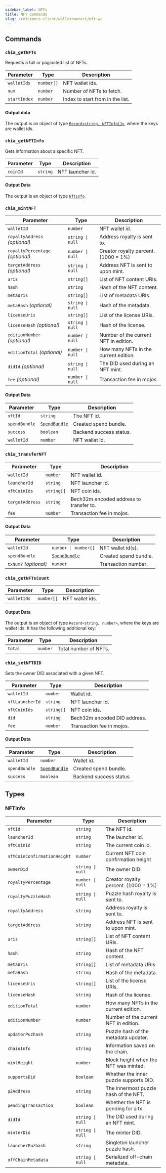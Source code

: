```yaml
---
sidebar_label: NFTs
title: NFT Commands
slug: /reference-client/walletconnect/nft-wc
---
```


## Commands

### `chia_getNFTs`

Requests a full or paginated list of NFTs.

| Parameter    | Type       | Description                                      |
| ------------ | ---------- | ------------------------------------------------ |
| `walletIds`  | `number[]` | NFT wallet ids.                  |
| `num`        | `number`   | Number of NFTs to fetch.         |
| `startIndex` | `number`   | Index to start from in the list. |

#### Output data

The output is an object of type [`Record<string, NFTInfo[]>`](#nftinfo), where the keys are wallet ids.

### `chia_getNFTInfo`

Gets information about a specific NFT.

| Parameter | Type     | Description                      |
| --------- | -------- | -------------------------------- |
| `coinId`  | `string` | NFT launcher id. |

#### Output Data

The output is an object of type [`NftInfo`](#nftinfo).

### `chia_mintNFT`

| Parameter                                           | Type                                                | Description                                                             |
| --------------------------------------------------- | --------------------------------------------------- | ----------------------------------------------------------------------- |
| `walletId`                                          | `number`                                            | NFT wallet id.                                          |
| `royaltyAddress` _(optional)_    | <code>string &#124; null</code> | Address royalty is sent to.                             |
| `royaltyPercentage` _(optional)_ | <code>number &#124; null</code> | Creator royalty percent. (1000 = 1%) |
| `targetAddress` _(optional)_     | <code>string &#124; null</code> | Address NFT is sent to upon mint.                       |
| `uris`                                              | `string[]`                                          | List of NFT content URIs.                               |
| `hash`                                              | `string`                                            | Hash of the NFT content.                                |
| `metaUris`                                          | `string[]`                                          | List of metadata URIs.                                  |
| `metaHash` _(optional)_          | <code>string &#124; null</code> | Hash of the metadata.                                   |
| `licenseUris`                                       | `string[]`                                          | List of the license URIs.                               |
| `licenseHash` _(optional)_       | <code>string &#124; null</code> | Hash of the license.                                    |
| `editionNumber` _(optional)_     | <code>number &#124; null</code> | Number of the current NFT in edition.                   |
| `editionTotal` _(optional)_      | <code>number &#124; null</code> | How many NFTs in the current edition.                   |
| `didId` _(optional)_             | <code>string &#124; null</code> | The DID used during an NFT mint.                        |
| `fee` _(optional)_               | <code>number &#124; null</code> | Transaction fee in mojos.                               |

#### Output Data

| Parameter     | Type                                                                       | Description                             |
| ------------- | -------------------------------------------------------------------------- | --------------------------------------- |
| `nftId`       | `string`                                                                   | The NFT id.             |
| `spendBundle` | [`SpendBundle`](/reference-client/walletconnect/walletconnect#spendbundle) | Created spend bundle.   |
| `success`     | `boolean`                                                                  | Backend success status. |
| `walletId`    | `number`                                                                   | NFT wallet id.          |

### `chia_transferNFT`

| Parameter       | Type       | Description                                             |
| --------------- | ---------- | ------------------------------------------------------- |
| `walletId`      | `number`   | NFT wallet id.                          |
| `launcherId`    | `string`   | NFT launcher id.                        |
| `nftCoinIds`    | `string[]` | NFT coin ids.                           |
| `targetAddress` | `string`   | Bech32m encoded address to transfer to. |
| `fee`           | `number`   | Transaction fee in mojos.               |

#### Output Data

| Parameter                                | Type                                                                                                        | Description                                          |
| ---------------------------------------- | ----------------------------------------------------------------------------------------------------------- | ---------------------------------------------------- |
| `walletId`                               | <code>number &#124; number[]</code> | NFT wallet id(s). |
| `spendBundle`                            | [`SpendBundle`](/reference-client/walletconnect/walletconnect#spendbundle)                                  | Created spend bundle.                |
| `txNum?` _(optional)_ | `number`                                                                                                    | Transaction number.                  |

### `chia_getNFTsCount`

| Parameter   | Type       | Description                     |
| ----------- | ---------- | ------------------------------- |
| `walletIds` | `number[]` | NFT wallet ids. |

#### Output Data

The output is an object of type `Record<string, number>`, where the keys are wallet ids. It has the following additional key:

| Parameter | Type     | Description                           |
| --------- | -------- | ------------------------------------- |
| `total`   | `number` | Total number of NFTs. |

### `chia_setNFTDID`

Sets the owner DID associated with a given NFT.

| Parameter       | Type       | Description                                  |
| --------------- | ---------- | -------------------------------------------- |
| `walletId`      | `number`   | Wallet id.                   |
| `nftLauncherId` | `string`   | NFT launcher id.             |
| `nftCoinIds`    | `string[]` | NFT coin ids.                |
| `did`           | `string`   | Bech32m encoded DID address. |
| `fee`           | `number`   | Transaction fee in mojos.    |

#### Output Data

| Parameter     | Type                                                                       | Description                             |
| ------------- | -------------------------------------------------------------------------- | --------------------------------------- |
| `walletId`    | `number`                                                                   | Wallet id.              |
| `spendBundle` | [`SpendBundle`](/reference-client/walletconnect/walletconnect#spendbundle) | Created spend bundle.   |
| `success`     | `boolean`                                                                  | Backend success status. |

## Types

### NFTInfo

| Parameter                   | Type                                                | Description                                                             |
| --------------------------- | --------------------------------------------------- | ----------------------------------------------------------------------- |
| `nftId`                     | `string`                                            | The NFT id.                                             |
| `launcherId`                | `string`                                            | The launcher id.                                        |
| `nftCoinId`                 | `string`                                            | The current coin id.                                    |
| `nftCoinConfirmationHeight` | `number`                                            | Current NFT coin confirmation height                                    |
| `ownerDid`                  | <code>string &#124; null</code> | The owner DID.                                          |
| `royaltyPercentage`         | <code>number &#124; null</code> | Creator royalty percent. (1000 = 1%) |
| `royaltyPuzzleHash`         | <code>string &#124; null</code> | Puzzle hash royalty is sent to.                         |
| `royaltyAddress`            | `string`                                            | Address royalty is sent to.                             |
| `targetAddress`             | `string`                                            | Address NFT is sent to upon mint.                       |
| `uris`                      | `string[]`                                          | List of NFT content URIs.                               |
| `hash`                      | `string`                                            | Hash of the NFT content.                                |
| `metaUris`                  | `string[]`                                          | List of metadata URIs.                                  |
| `metaHash`                  | `string`                                            | Hash of the metadata.                                   |
| `licenseUris`               | `string[]`                                          | List of the license URIs.                               |
| `licenseHash`               | `string`                                            | Hash of the license.                                    |
| `editionTotal`              | `number`                                            | How many NFTs in the current edition.                   |
| `editionNumber`             | `number`                                            | Number of the current NFT in edition.                   |
| `updaterPuzhash`            | `string`                                            | Puzzle hash of the metadata updater.                    |
| `chainInfo`                 | `string`                                            | Information saved on the chain.                         |
| `mintHeight`                | `number`                                            | Block height when the NFT was minted.                   |
| `supportsDid`               | `boolean`                                           | Whether the inner puzzle supports DID.                  |
| `p2Address`                 | `string`                                            | The innermost puzzle hash of the NFT.                   |
| `pendingTransaction`        | `boolean`                                           | Whether the NFT is pending for a tx.                    |
| `didId`                     | <code>string &#124; null</code> | The DID used during an NFT mint.                        |
| `minterDid`                 | <code>string &#124; null</code> | The minter DID.                                         |
| `launcherPuzhash`           | `string`                                            | Singleton launcher puzzle hash.                         |
| `offChainMetadata`          | <code>string &#124; null</code> | Serialized off-chain metadata.                          |
